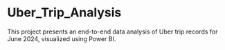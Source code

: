 # Uber_Trip_Analysis
This project presents an end-to-end data analysis of Uber trip records for June 2024, visualized using Power BI.
